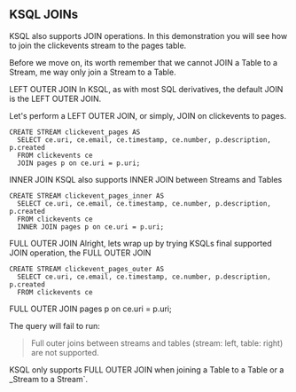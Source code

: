 ## KSQL JOINs
KSQL also supports JOIN operations. In this demonstration you will see how to join the clickevents stream to the pages table.

Before we move on, its worth remember that we cannot JOIN a Table to a Stream, me way only join a Stream to a Table.

LEFT OUTER JOIN
In KSQL, as with most SQL derivatives, the default JOIN is the LEFT OUTER JOIN.

Let's perform a LEFT OUTER JOIN, or simply, JOIN on clickevents to pages.

```
CREATE STREAM clickevent_pages AS
  SELECT ce.uri, ce.email, ce.timestamp, ce.number, p.description, p.created
  FROM clickevents ce
  JOIN pages p on ce.uri = p.uri;
```
INNER JOIN
KSQL also supports INNER JOIN between Streams and Tables

```
CREATE STREAM clickevent_pages_inner AS
  SELECT ce.uri, ce.email, ce.timestamp, ce.number, p.description, p.created
  FROM clickevents ce
  INNER JOIN pages p on ce.uri = p.uri;
 ``` 
FULL OUTER JOIN
Alright, lets wrap up by trying KSQLs final supported JOIN operation, the FULL OUTER JOIN

```
CREATE STREAM clickevent_pages_outer AS
  SELECT ce.uri, ce.email, ce.timestamp, ce.number, p.description, p.created
  FROM clickevents ce
```  
  FULL OUTER JOIN pages p on ce.uri = p.uri;
  
The query will fail to run:

> Full outer joins between streams and tables (stream: left, table: right) are not supported.

KSQL only supports FULL OUTER JOIN when joining a Table to a Table or a _Stream to a Stream`.
